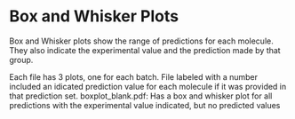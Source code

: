 # Box and Whisker Plots

Box and Whisker plots show the range of predictions for each molecule. 
They also indicate the experimental value and the prediction made by that group. 

Each file has 3 plots, one for each batch. 
File labeled with a number included an idicated prediction value for each molecule if it was provided in that prediction set. 
boxplot_blank.pdf: Has a box and whisker plot for all predictions with the experimental value indicated, but no predicted values
